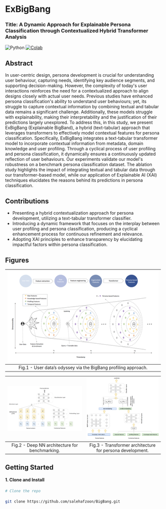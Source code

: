 # ExBigBang
### Title: A Dynamic Approach for Explainable Persona Classification through Contextualized Hybrid Transformer Analysis

![Python](https://img.shields.io/badge/Python-Compatible-green.svg)
[![Colab](https://img.shields.io/badge/Google%20Colab-Open-orange.svg)]()

## Abstract
In user-centric design, persona development is crucial for understanding user behaviour, capturing needs, identifying key audience segments, and supporting decision-making. However, the complexity of today's user interactions reinforces the need for a contextualized approach to align designs closely with actual user needs. Previous studies have enhanced persona classification's ability to understand user behaviours; yet, its struggle to capture contextual information by combining textual and tabular data remains a significant challenge. Additionally, these models struggle with explainability, making their interpretability and the justification of their predictions largely unexplored. To address this, in this study, we present ExBigBang (Explainable BigBand), a hybrid (text-tabular) approach that leverages transformers to effectively model contextual features for persona classification. Specifically, ExBigBang integrates a text-tabular transformer model to incorporate contextual information from metadata, domain knowledge and user profiling. Through a cyclical process of user profiling and persona classification, it dynamically ensures a continuously updated reflection of user behaviours. Our experiments validate our model's robustness on a benchmark persona classification dataset. The ablation study highlights the impact of integrating textual and tabular data through our transformer-based model, while our application of Explainable AI (XAI) techniques elucidates the reasons behind its predictions in persona classification.


## Contributions

- Presenting a hybrid contextualization approach for persona development, utilizing a text-tabular transformer classifier.
- Introducing a dynamic framework that focuses on the interplay between user profiling and persona classification, producing a cyclical enhancement process for continuous refinement and relevance.
- Adopting XAI principles to enhance transparency by elucidating impactful factors within persona classification.

## Figures

| ![First Image Description](documents/Model_pipeline.png) | 
|:----------------------------------------------------------:|
| Fig.1 - User data’s odyssey via the BigBang profiling approach.|



| ![First Image Description](documents/Deep_NN_arch.png) | ![Second Image Description](documents/Transformer_arch.png) |
|:----------------------------------------------------------:|:-----------------------------------------------------------:|
| Fig.2 - Deep NN architecture for benchmarking.             | Fig.3 - Transformer architecture for persona development.   |

## Getting Started

#### 1. Clone and Install

```bash
# Clone the repo

git clone https://github.com/salehafzoon/BigBang.git
